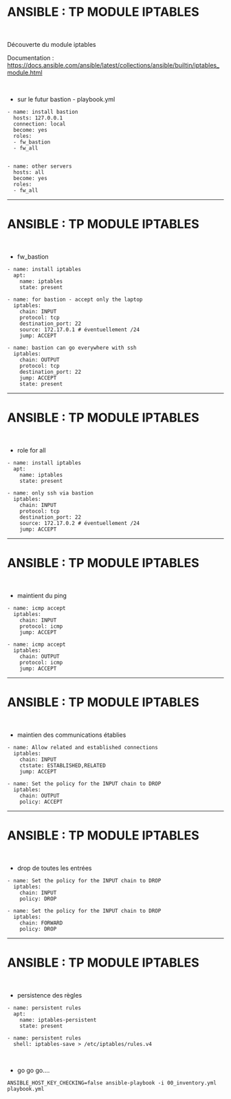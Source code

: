 

# ANSIBLE : TP MODULE IPTABLES

<br>

Découverte du module iptables

Documentation : https://docs.ansible.com/ansible/latest/collections/ansible/builtin/iptables_module.html

<br>

* sur le futur bastion - playbook.yml


```
- name: install bastion
  hosts: 127.0.0.1
  connection: local
  become: yes
  roles:
  - fw_bastion
  - fw_all


- name: other servers
  hosts: all
  become: yes
  roles:
  - fw_all
```

---------------------------------------------------------------------------------

# ANSIBLE : TP MODULE IPTABLES

<br>

* fw_bastion

```
- name: install iptables
  apt:
    name: iptables
    state: present

- name: for bastion - accept only the laptop
  iptables:
    chain: INPUT
    protocol: tcp
    destination_port: 22
    source: 172.17.0.1 # éventuellement /24
    jump: ACCEPT

- name: bastion can go everywhere with ssh
  iptables:
    chain: OUTPUT
    protocol: tcp
    destination_port: 22
    jump: ACCEPT
    state: present
```

---------------------------------------------------------------------------------

# ANSIBLE : TP MODULE IPTABLES

<br>

* role for all

```
- name: install iptables
  apt:
    name: iptables
    state: present

- name: only ssh via bastion
  iptables:
    chain: INPUT
    protocol: tcp
    destination_port: 22
    source: 172.17.0.2 # éventuellement /24
    jump: ACCEPT
```

---------------------------------------------------------------------------------

# ANSIBLE : TP MODULE IPTABLES

<br>

* maintient du ping

```
- name: icmp accept
  iptables:
    chain: INPUT
    protocol: icmp
    jump: ACCEPT

- name: icmp accept
  iptables:
    chain: OUTPUT
    protocol: icmp
    jump: ACCEPT
```

---------------------------------------------------------------------------------

# ANSIBLE : TP MODULE IPTABLES

<br>

* maintien des communications établies

```
- name: Allow related and established connections
  iptables:
    chain: INPUT
    ctstate: ESTABLISHED,RELATED
    jump: ACCEPT

- name: Set the policy for the INPUT chain to DROP
  iptables:
    chain: OUTPUT
    policy: ACCEPT
```

---------------------------------------------------------------------------------

# ANSIBLE : TP MODULE IPTABLES

<br>

* drop de toutes les entrées

```
- name: Set the policy for the INPUT chain to DROP
  iptables:
    chain: INPUT
    policy: DROP

- name: Set the policy for the INPUT chain to DROP
  iptables:
    chain: FORWARD
    policy: DROP
```

---------------------------------------------------------------------------------

# ANSIBLE : TP MODULE IPTABLES

<br>

* persistence des règles

```
- name: persistent rules
  apt:
    name: iptables-persistent
    state: present

- name: persistent rules
  shell: iptables-save > /etc/iptables/rules.v4
```

<br>

* go go go....

```
ANSIBLE_HOST_KEY_CHECKING=false ansible-playbook -i 00_inventory.yml playbook.yml
```
